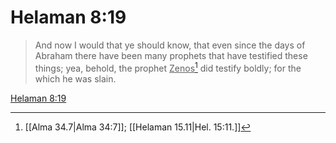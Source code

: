 # Helaman 8:19

> And now I would that ye should know, that even since the days of Abraham there have been many prophets that have testified these things; yea, behold, the prophet <u>Zenos</u>[^a] did testify boldly; for the which he was slain.

[Helaman 8:19](https://www.churchofjesuschrist.org/study/scriptures/bofm/hel/8?lang=eng&id=p19#p19)


[^a]: [[Alma 34.7|Alma 34:7]]; [[Helaman 15.11|Hel. 15:11.]]
